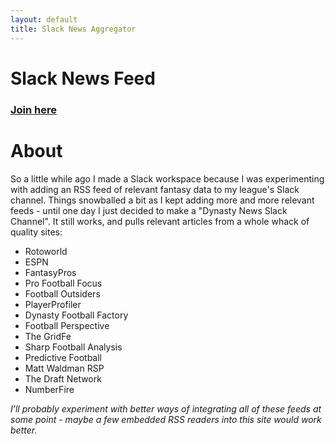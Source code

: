 ```yaml
---
layout: default
title: Slack News Aggregator
---
```


# Slack News Feed 

### [Join here](https://join.slack.com/t/dynastydashboard/shared_invite/enQtMzU5ODM1MTI4MjE0LThkODI1NmYyNTA0MDFmNTY3YTgxM2VkZjc0YzkwNTE3MjZkYWUyZWUyODI3OTMyMmViNDc1MjE2MzRiM2NhOTY)

# About
So a little while ago I made a Slack workspace because I was experimenting with adding an RSS feed of relevant fantasy data to my league's Slack channel. Things snowballed a bit as I kept adding more and more relevant feeds - until one day I just decided to make a "Dynasty News Slack Channel". It still works, and pulls relevant articles from a whole whack of quality sites: 

- Rotoworld
- ESPN
- FantasyPros
- Pro Football Focus
- Football Outsiders
- PlayerProfiler
- Dynasty Football Factory
- Football Perspective
- The GridFe
- Sharp Football Analysis
- Predictive Football
- Matt Waldman RSP
- The Draft Network
- NumberFire

*I'll probably experiment with better ways of integrating all of these feeds at some point - maybe a few embedded RSS readers into this site would work better.*